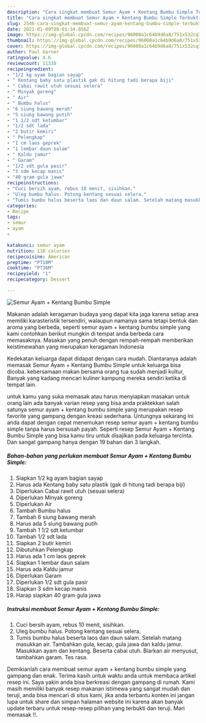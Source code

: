 ```yaml
---
description: "Cara singkat membuat Semur Ayam + Kentang Bumbu Simple Terbukti"
title: "Cara singkat membuat Semur Ayam + Kentang Bumbu Simple Terbukti"
slug: 2546-cara-singkat-membuat-semur-ayam-kentang-bumbu-simple-terbukti
date: 2021-01-09T09:01:34.856Z
image: https://img-global.cpcdn.com/recipes/96008a1c64b9d6a8/751x532cq70/semur-ayam-kentang-bumbu-simple-foto-resep-utama.jpg
thumbnail: https://img-global.cpcdn.com/recipes/96008a1c64b9d6a8/751x532cq70/semur-ayam-kentang-bumbu-simple-foto-resep-utama.jpg
cover: https://img-global.cpcdn.com/recipes/96008a1c64b9d6a8/751x532cq70/semur-ayam-kentang-bumbu-simple-foto-resep-utama.jpg
author: Paul Garner
ratingvalue: 4.6
reviewcount: 11338
recipeingredient:
- "1/2 kg ayam bagian sayap"
- " Kentang baby satu plastik gak di hitung tadi berapa biji"
- " Cabai rawit utuh sesuai selera"
- " Minyak goreng"
- " Air"
- " Bumbu halus"
- "6 siung bawang merah"
- "5 siung bawang putih"
- "1 1/2 sdt ketumbar"
- "1/2 sdt lada"
- "2 butir kemiri"
- " Pelengkap"
- "1 cm laos geprek"
- "1 lembar daun salam"
- " Kaldu jamur"
- " Garam"
- "1/2 sdt gula pasir"
- "3 sdm kecap manis"
- "40 gram gula jawa"
recipeinstructions:
- "Cuci bersih ayam, rebus 10 menit, sisihkan."
- "Uleg bumbu halus. Potong kentang sesuai selera."
- "Tumis bumbu halus beserta laos dan daun salam. Setelah matang masukkan air. Tambahkan gula, kecap, gula jawa dan kaldu jamur. Masukkan ayam dan kentang. Beserta cabai utuh. Biarkan air menyusut, tambahkan garam. Tes rasa."
categories:
- Recipe
tags:
- semur
- ayam
- 

katakunci: semur ayam  
nutrition: 110 calories
recipecuisine: American
preptime: "PT10M"
cooktime: "PT36M"
recipeyield: "1"
recipecategory: Dessert

---
```



![Semur Ayam + Kentang Bumbu Simple](https://img-global.cpcdn.com/recipes/96008a1c64b9d6a8/751x532cq70/semur-ayam-kentang-bumbu-simple-foto-resep-utama.jpg)

Makanan adalah keragaman budaya yang dapat kita jaga karena setiap area memiliki karasteristik tersendiri, walaupun namanya sama tetapi bentuk dan aroma yang berbeda, seperti semur ayam + kentang bumbu simple yang kami contohkan berikut mungkin di tempat anda berbeda cara memasaknya. Masakan yang penuh dengan rempah-rempah memberikan keistimewahan yang merupakan keragaman Indonesia

Kedekatan keluarga dapat didapat dengan cara mudah. Diantaranya adalah memasak Semur Ayam + Kentang Bumbu Simple untuk keluarga bisa dicoba. kebersamaan makan bersama orang tua sudah menjadi kultur, Banyak yang kadang mencari kuliner kampung mereka sendiri ketika di tempat lain.



untuk kamu yang suka memasak atau harus menyiapkan masakan untuk orang lain ada banyak varian resep yang bisa anda praktekkan salah satunya semur ayam + kentang bumbu simple yang merupakan resep favorite yang gampang dengan kreasi sederhana. Untungnya sekarang ini anda dapat dengan cepat menemukan resep semur ayam + kentang bumbu simple tanpa harus bersusah payah.
Seperti resep Semur Ayam + Kentang Bumbu Simple yang bisa kamu tiru untuk disajikan pada keluarga tercinta. Dan sangat gampang hanya dengan 19 bahan dan 3 langkah.


<!--inarticleads1-->

##### Bahan-bahan yang perlukan membuat Semur Ayam + Kentang Bumbu Simple:

1. Siapkan 1/2 kg ayam bagian sayap
1. Harus ada  Kentang baby satu plastik (gak di hitung tadi berapa biji)
1. Diperlukan  Cabai rawit utuh (sesuai selera)
1. Diperlukan  Minyak goreng
1. Diperlukan  Air
1. Tambah  Bumbu halus
1. Tambah 6 siung bawang merah
1. Harus ada 5 siung bawang putih
1. Tambah 1 1/2 sdt ketumbar
1. Tambah 1/2 sdt lada
1. Siapkan 2 butir kemiri
1. Dibutuhkan  Pelengkap
1. Harus ada 1 cm laos geprek
1. Siapkan 1 lembar daun salam
1. Harus ada  Kaldu jamur
1. Diperlukan  Garam
1. Diperlukan 1/2 sdt gula pasir
1. Siapkan 3 sdm kecap manis
1. Harap siapkan 40 gram gula jawa




<!--inarticleads2-->

##### Instruksi membuat  Semur Ayam + Kentang Bumbu Simple:

1. Cuci bersih ayam, rebus 10 menit, sisihkan.
1. Uleg bumbu halus. Potong kentang sesuai selera.
1. Tumis bumbu halus beserta laos dan daun salam. Setelah matang masukkan air. Tambahkan gula, kecap, gula jawa dan kaldu jamur. Masukkan ayam dan kentang. Beserta cabai utuh. Biarkan air menyusut, tambahkan garam. Tes rasa.




Demikianlah cara membuat semur ayam + kentang bumbu simple yang gampang dan enak. Terima kasih untuk waktu anda untuk membaca artikel resep ini. Saya yakin anda bisa berkreasi dengan gampang di rumah. Kami masih memiliki banyak resep makanan istimewa yang sangat mudah dan teruji, anda bisa mencari di situs kami, jika anda terbantu konten ini jangan lupa untuk share dan simpan halaman website ini karena akan banyak update terbaru untuk resep-resep pilihan yang terbukti dan teruji. Mari memasak !!. 
